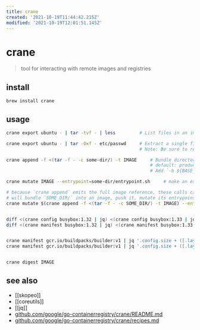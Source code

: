 ```yaml
---
title: crane
created: '2021-10-19T11:44:42.215Z'
modified: '2021-10-19T12:01:51.145Z'
---
```


# crane

> tool for interacting with remote images and registries

## install

`brew install crane`

## usage

```sh
crane export ubuntu - | tar -tvf - | less         # List files in an image

crane export ubuntu - | tar -Oxf - etc/passwd     # Extract a single file from an image
                                                  # Note: Be sure to remove the leading `/` from the path (not `/etc/passwd`). This behavior will not follow symlinks.

crane append -f <(tar -f - -c some-dir/) -t IMAGE     # Bundle directory contents into an image
                                                      # default: produces an image with one layer containing the directory contents. 
                                                      # Add `-b ${BASE_IMAGE}` to append the layer to a base image instead.

crane mutate IMAGE --entrypoint=some-dir/entrypoint.sh     # make an executable in the appended layer the image's entrypoint.

# because `crane append` emits the full image reference, these calls can even be chained together:
# will bundle `SOME_DIR/` into an image, push it, mutate its entrypoint to `SOME_DIR/entrypoint.sh`, and push that new image by digest
crane mutate $(crane append -f <(tar -f - -c SOME_DIR/) -t IMAGE) --entrypoint=SOME_DIR/entrypoint.sh


diff <(crane config busybox:1.32 | jq) <(crane config busybox:1.33 | jq)        # diff two configs
diff <(crane manifest busybox:1.32 | jq) <(crane manifest busybox:1.33 | jq)    # diff two manifests


crane manifest gcr.io/buildpacks/builder:v1 | jq '.config.size + ([.layers[].size] | add)'                      # get total image size
crane manifest gcr.io/buildpacks/builder:v1 | jq '.config.size + ([.layers[].size] | add)' | numfmt --to=iec    # make human-readable by passing to numfmt


crane digest IMAGE
```





## see also

- [[skopeo]]
- [[coreutils]]
- [[jq]]
- [github.com/google/go-containerregistry/crane/README.md](https://github.com/google/go-containerregistry/blob/main/cmd/crane/README.md)
- [github.com/google/go-containerregistry/crane/recipes.md](https://github.com/google/go-containerregistry/blob/main/cmd/crane/recipes.md)
